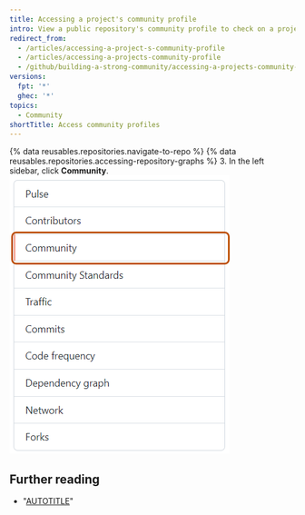 ```yaml
---
title: Accessing a project's community profile
intro: View a public repository's community profile to check on a project's health and decide if you want to contribute.
redirect_from:
  - /articles/accessing-a-project-s-community-profile
  - /articles/accessing-a-projects-community-profile
  - /github/building-a-strong-community/accessing-a-projects-community-profile
versions:
  fpt: '*'
  ghec: '*'
topics:
  - Community
shortTitle: Access community profiles
---
```


{% data reusables.repositories.navigate-to-repo %}
{% data reusables.repositories.accessing-repository-graphs %}
3. In the left sidebar, click **Community**.
![Screenshot of the "Community" tab. The tab is highlighted with an orange outline.](/assets/images/help/graphs/graphs-sidebar-community-tab.png)

## Further reading

- "[AUTOTITLE](/communities/setting-up-your-project-for-healthy-contributions/about-community-profiles-for-public-repositories)"
